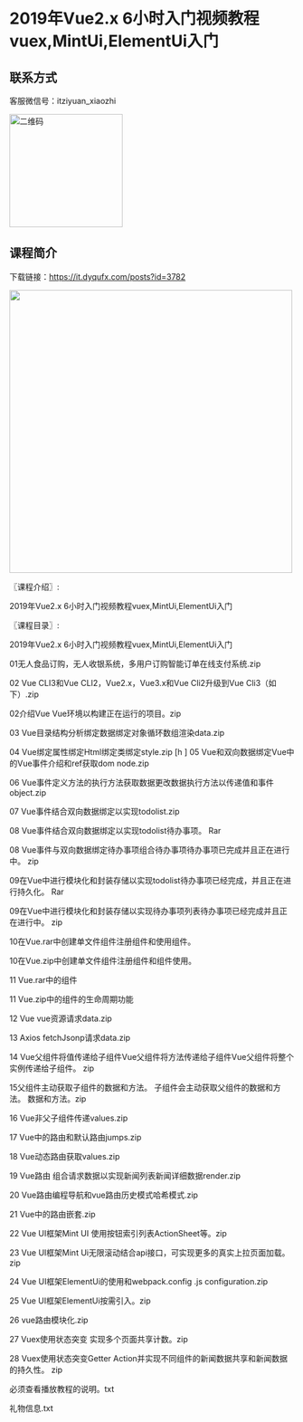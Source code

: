 # 2019年Vue2.x 6小时入门视频教程vuex,MintUi,ElementUi入门

## 联系方式

客服微信号：itziyuan_xiaozhi

<img src="https://ziyuanyun.oss-cn-guangzhou.aliyuncs.com/common/20240614073449/666b82192834a.jpg" width="200" height="200" alt="二维码">

## 课程简介

下载链接：https://it.dyqufx.com/posts?id=3782

<img src="https://ziyuanyun.oss-cn-guangzhou.aliyuncs.com/yun/20240515185331/6644942bcd0a8.jpg" width="500" alt="">

  〖课程介绍〗:

 2019年Vue2.x 6小时入门视频教程vuex,MintUi,ElementUi入门

 〖课程目录〗:

 2019年Vue2.x 6小时入门视频教程vuex,MintUi,ElementUi入门



 01无人食品订购，无人收银系统，多用户订购智能订单在线支付系统.zip

 02 Vue CLI3和Vue CLI2，Vue2.x，Vue3.x和Vue Cli2升级到Vue Cli3（如下）.zip

 02介绍Vue Vue环境以构建正在运行的项目。zip

 03 Vue目录结构分析绑定数据绑定对象循环数组渲染data.zip

 04 Vue绑定属性绑定Html绑定类绑定style.zip [h ] 05 Vue和双向数据绑定Vue中的Vue事件介绍和ref获取dom node.zip

 06 Vue事件定义方法的执行方法获取数据更改数据执行方法以传递值和事件object.zip

 07 Vue事件结合双向数据绑定以实现todolist.zip

 08 Vue事件结合双向数据绑定以实现todolist待办事项。 Rar

 08 Vue事件与双向数据绑定待办事项组合待办事项待办事项已完成并且正在进行中。 zip

 09在Vue中进行模块化和封装存储以实现todolist待办事项已经完成，并且正在进行持久化。 Rar

 09在Vue中进行模块化和封装存储以实现待办事项列表待办事项已经完成并且正在进行中。 zip

 10在Vue.rar中创建单文件组件注册组件和使用组件。

 10在Vue.zip中创建单文件组件注册组件和组件使用。

 11 Vue.rar中的组件

 11 Vue.zip中的组件的生命周期功能

 12 Vue vue资源请求data.zip

 13 Axios fetchJsonp请求data.zip

 14 Vue父组件将值传递给子组件Vue父组件将方法传递给子组件Vue父组件将整个实例传递给子组件。 zip

 15父组件主动获取子组件的数据和方法。 子组件会主动获取父组件的数据和方法。 数据和方法。zip

 16 Vue非父子组件传递values.zip

 17 Vue中的路由和默认路由jumps.zip

 18 Vue动态路由获取values.zip

 19 Vue路由 组合请求数据以实现新闻列表新闻详细数据render.zip

 20 Vue路由编程导航和vue路由历史模式哈希模式.zip

 21 Vue中的路由嵌套.zip

 22 Vue UI框架Mint UI 使用按钮索引列表ActionSheet等。zip

 23 Vue UI框架Mint Ui无限滚动结合api接口，可实现更多的真实上拉页面加载。 zip

 24 Vue UI框架ElementUi的使用和webpack.config .js configuration.zip

 25 Vue UI框架ElementUi按需引入。zip

 26 vue路由模块化.zip

 27 Vuex使用状态突变 实现多个页面共享计数。zip

 28 Vuex使用状态突变Getter Action并实现不同组件的新闻数据共享和新闻数据的持久性。 zip

 必须查看播放教程的说明。txt

 礼物信息.txt

  